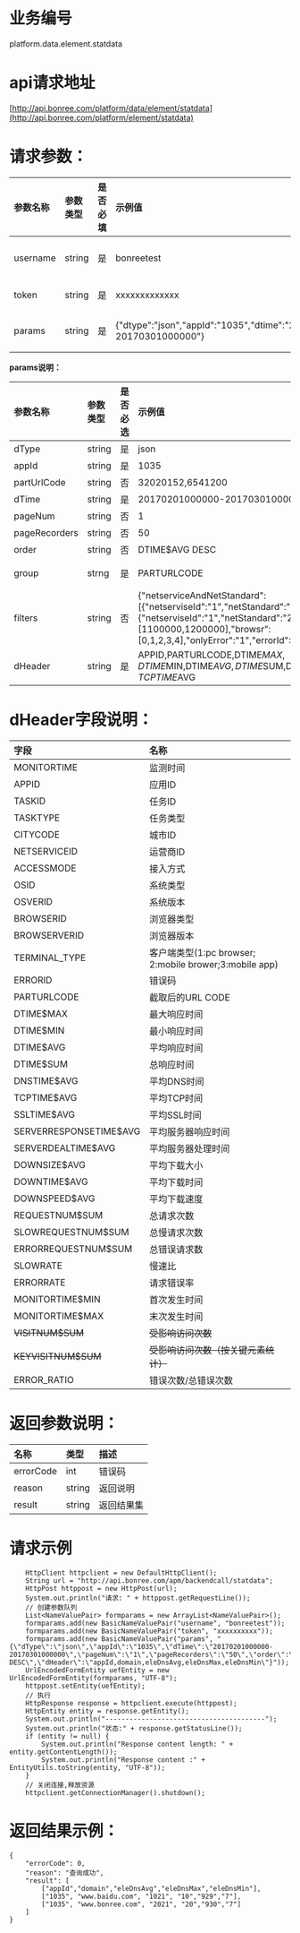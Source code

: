 # 业务编号

platform.data.element.statdata

# api请求地址

[http://api.bonree.com/platform/data/element/statdata](http://api.bonree.com/platform/element/statdata)

# 请求参数：

| 参数名称 | 参数类型 | 是否必填 | 示例值 | 参数说明 |
| :--- | :--- | :--- | :--- | :--- |
| username | string | 是 | bonreetest | 用户名 |
| token | string | 是 | xxxxxxxxxxxxx | 令牌 |
| params | string | 是 | {"dtype":"json","appId":"1035","dtime":"20170201000000-20170301000000"} | 参数json |

**params说明：**

| 参数名称 | 参数类型 | 是否必选 | 示例值 | 参数说明 |
| :--- | :--- | :--- | :--- | :--- |
| dType | string | 是 | json | 数据类型\(csv、json\) |
| appId | string | 是 | 1035 | 应用ID |
| partUrlCode | string | 否 | 32020152,6541200 | 截取后的URL CODE |
| dTime | string | 是 | 20170201000000-20170301000000 | 查询时间范围 |
| pageNum | string | 否 | 1 | 页码 |
| pageRecorders | string | 否 | 50 | 每页行数 |
| order | string | 否 | DTIME$AVG DESC | 排序字段 |
| group | strng | 是 | PARTURLCODE | 分组字段（APPID,TASKID,TASKTYPE,CITYCODE,NETSERVICEID,ACCESSMODE,OSID,OSVERID,BROWSERID,BROWSERVERID,ERRORID,PARTURLCODE） |
| filters | string | 否 | {"netserviceAndNetStandard":\[{"netserviseId":"1","netStandard":"1"},{"netserviseId":"1","netStandard":"2"}\],"cityCode":\[1100000,1200000\],"browsr":\[0,1,2,3,4\],"onlyError":"1","errorId":\[404,500\]} | 过滤条件：netserviceAndNetStandard:运营商&网络接入方式；cityCode:地域；browsr:浏览器；onlyError:0-只查正确数据,1-只查错误数据,2-只查慢元素；errorId:错误码筛选; |
| dHeader | string | 是 | APPID,PARTURLCODE,DTIME$MAX,DTIME$MIN,DTIME$AVG,DTIME$SUM,DNSTIME$AVG,TCPTIME$AVG | \*指标数据项 |

# dHeader字段说明：

| 字段 | 名称 |
| :--- | :--- |
| MONITORTIME | 监测时间 |
| APPID | 应用ID |
| TASKID | 任务ID |
| TASKTYPE | 任务类型 |
| CITYCODE | 城市ID |
| NETSERVICEID | 运营商ID |
| ACCESSMODE | 接入方式 |
| OSID | 系统类型 |
| OSVERID | 系统版本 |
| BROWSERID | 浏览器类型 |
| BROWSERVERID | 浏览器版本 |
| TERMINAL\_TYPE | 客户端类型\(1:pc browser; 2:mobile brower;3:mobile app\) |
| ERRORID | 错误码 |
| PARTURLCODE | 截取后的URL CODE |
| DTIME$MAX | 最大响应时间 |
| DTIME$MIN | 最小响应时间 |
| DTIME$AVG | 平均响应时间 |
| DTIME$SUM | 总响应时间 |
| DNSTIME$AVG | 平均DNS时间 |
| TCPTIME$AVG | 平均TCP时间 |
| SSLTIME$AVG | 平均SSL时间 |
| SERVERRESPONSETIME$AVG | 平均服务器响应时间 |
| SERVERDEALTIME$AVG | 平均服务器处理时间 |
| DOWNSIZE$AVG | 平均下载大小 |
| DOWNTIME$AVG | 平均下载时间 |
| DOWNSPEED$AVG | 平均下载速度 |
| REQUESTNUM$SUM | 总请求次数 |
| SLOWREQUESTNUM$SUM | 总慢请求次数 |
| ERRORREQUESTNUM$SUM | 总错误请求数 |
| SLOWRATE | 慢速比 |
| ERRORRATE | 请求错误率 |
| MONITORTIME$MIN | 首次发生时间 |
| MONITORTIME$MAX | 末次发生时间 |
| ~~VISITNUM$SUM~~ | ~~受影响访问次数~~ |
| ~~KEYVISITNUM$SUM~~ | ~~受影响访问次数（按关键元素统计）~~ |
| ERROR\_RATIO | 错误次数/总错误次数 |

# 返回参数说明：

| 名称 | 类型 | 描述 |
| :--- | :--- | :--- |
| errorCode | int | 错误码 |
| reason | string | 返回说明 |
| result | string | 返回结果集 |

# 请求示例

```
    HttpClient httpclient = new DefaultHttpClient();
    String url = "http://api.bonree.com/apm/backendcall/statdata";
    HttpPost httppost = new HttpPost(url);
    System.out.println("请求: " + httppost.getRequestLine());
    // 创建参数队列
    List<NameValuePair> formparams = new ArrayList<NameValuePair>();
    formparams.add(new BasicNameValuePair("username", "bonreetest"));
    formparams.add(new BasicNameValuePair("token", "xxxxxxxxxx"));
    formparams.add(new BasicNameValuePair("params", "{\"dType\":\"json\",\"appId\":\"1035\",\"dTime\":\"20170201000000-20170301000000\",\"pageNum\":\"1\",\"pageRecorders\":\"50\",\"order\":\"DTIME$AVG DESC\",\"dHeader\":\"appId,domain,eleDnsAvg,eleDnsMax,eleDnsMin\"}"));
    UrlEncodedFormEntity uefEntity = new UrlEncodedFormEntity(formparams, "UTF-8");
    httppost.setEntity(uefEntity);
    // 执行
    HttpResponse response = httpclient.execute(httppost);
    HttpEntity entity = response.getEntity();
    System.out.println("----------------------------------------");
    System.out.println("状态:" + response.getStatusLine());
    if (entity != null) {
        System.out.println("Response content length: " + entity.getContentLength());
        System.out.println("Response content :" + EntityUtils.toString(entity, "UTF-8"));
    }
    // 关闭连接,释放资源
    httpclient.getConnectionManager().shutdown();
```

# 返回结果示例：

```
{
    "errorCode": 0,
    "reason": "查询成功",
    "result": [
        ["appId","domain","eleDnsAvg","eleDnsMax","eleDnsMin"],
        ["1035", "www.baidu.com", "1021", "10","929","7"],
        ["1035", "www.bonree.com", "2021", "20","930","7"]
    ]
}
```



